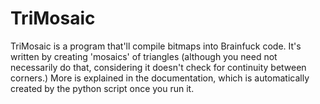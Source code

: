 # TriMosaic
TriMosaic is a program that'll compile bitmaps into Brainfuck code. It's written by creating 'mosaics' of
triangles (although you need not necessarily do that, considering it doesn't check for continuity between
corners.) More is explained in the documentation, which is automatically created by the python script once
you run it.
